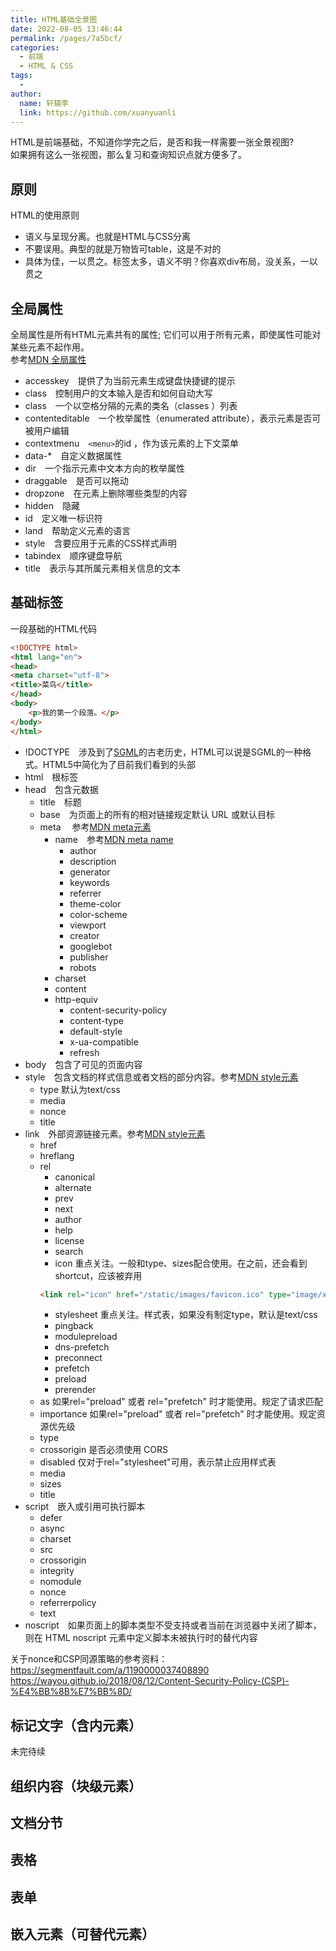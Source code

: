 ```yaml
---
title: HTML基础全景图
date: 2022-08-05 13:46:44
permalink: /pages/7a5bcf/
categories:
  - 前端
  - HTML & CSS
tags:
  - 
author: 
  name: 轩辕李
  link: https://github.com/xuanyuanli
---
```


HTML是前端基础，不知道你学完之后，是否和我一样需要一张全景视图?      
如果拥有这么一张视图，那么复习和查询知识点就方便多了。  

<!-- more -->

## 原则
HTML的使用原则
- 语义与呈现分离。也就是HTML与CSS分离
- 不要误用。典型的就是万物皆可table，这是不对的
- 具体为佳，一以贯之。标签太多，语义不明？你喜欢div布局，没关系，一以贯之

## 全局属性
全局属性是所有HTML元素共有的属性; 它们可以用于所有元素，即使属性可能对某些元素不起作用。  
参考[MDN 全局属性](https://developer.mozilla.org/zh-CN/docs/Web/HTML/Global_attributes)
- accesskey&emsp;提供了为当前元素生成键盘快捷键的提示
- class&emsp;控制用户的文本输入是否和如何自动大写
- class&emsp;一个以空格分隔的元素的类名（classes ）列表
- contenteditable&emsp;一个枚举属性（enumerated attribute），表示元素是否可被用户编辑
- contextmenu&emsp;`<menu>`的id ，作为该元素的上下文菜单
- data-*&emsp;自定义数据属性
- dir&emsp;一个指示元素中文本方向的枚举属性
- draggable&emsp;是否可以拖动
- dropzone&emsp;在元素上删除哪些类型的内容
- hidden&emsp;隐藏
- id&emsp;定义唯一标识符
- land&emsp;帮助定义元素的语言
- style&emsp;含要应用于元素的CSS样式声明
- tabindex&emsp;顺序键盘导航
- title&emsp;表示与其所属元素相关信息的文本

## 基础标签
一段基础的HTML代码
```html
<!DOCTYPE html>
<html lang="en">
<head>
<meta charset="utf-8">
<title>菜鸟</title>
</head>
<body>
    <p>我的第一个段落。</p>
</body>
</html>
```
- !DOCTYPE&emsp;涉及到了[SGML](https://zh.wikipedia.org/wiki/SGML)的古老历史，HTML可以说是SGML的一种格式。HTML5中简化为了目前我们看到的头部
- html&emsp;根标签
- head&emsp;包含元数据
  - title&emsp;标题
  - base&emsp;为页面上的所有的相对链接规定默认 URL 或默认目标
  - meta&emsp; 参考[MDN meta元素](https://developer.mozilla.org/zh-CN/docs/Web/HTML/Element/meta)  
    - name&emsp;参考[MDN meta name](https://developer.mozilla.org/zh-CN/docs/Web/HTML/Element/meta/name)  
      - author
      - description
      - generator
      - keywords
      - referrer
      - theme-color
      - color-scheme
      - viewport
      - creator
      - googlebot
      - publisher
      - robots
    - charset
    - content
    - http-equiv
      - content-security-policy
      - content-type
      - default-style
      - x-ua-compatible
      - refresh
- body&emsp;包含了可见的页面内容
- style&emsp;包含文档的样式信息或者文档的部分内容。参考[MDN style元素](https://developer.mozilla.org/zh-CN/docs/Web/HTML/Element/style)
  - type 默认为text/css
  - media
  - nonce
  - title
- link&emsp;外部资源链接元素。参考[MDN style元素](https://developer.mozilla.org/zh-CN/docs/Web/HTML/Element/style)
  - href
  - hreflang
  - rel 
    - canonical
    - alternate
    - prev
    - next
    - author
    - help
    - license
    - search
    - icon 重点关注。一般和type、sizes配合使用。在之前，还会看到shortcut，应该被弃用
    ```html
    <link rel="icon" href="/static/images/favicon.ico" type="image/x-icon" sizes="16x16" />
    ```
    - stylesheet 重点关注。样式表，如果没有制定type，默认是text/css
    - pingback
    - modulepreload
    - dns-prefetch
    - preconnect
    - prefetch
    - preload
    - prerender
  - as 如果rel="preload" 或者 rel="prefetch" 时才能使用。规定了请求匹配
  - importance 如果rel="preload" 或者 rel="prefetch" 时才能使用。规定资源优先级
  - type
  - crossorigin 是否必须使用 CORS
  - disabled 仅对于rel="stylesheet"可用，表示禁止应用样式表
  - media
  - sizes
  - title
- script&emsp;嵌入或引用可执行脚本
  - defer
  - async
  - charset
  - src
  - crossorigin
  - integrity
  - nomodule
  - nonce
  - referrerpolicy
  - text
- noscript&emsp;如果页面上的脚本类型不受支持或者当前在浏览器中关闭了脚本，则在 HTML noscript 元素中定义脚本未被执行时的替代内容

关于nonce和CSP同源策略的参考资料：
https://segmentfault.com/a/1190000037408890
https://wayou.github.io/2018/08/12/Content-Security-Policy-(CSP)-%E4%BB%8B%E7%BB%8D/

## 标记文字（含内元素）
未完待续

## 组织内容（块级元素）
## 文档分节
## 表格
## 表单
## 嵌入元素（可替代元素）

